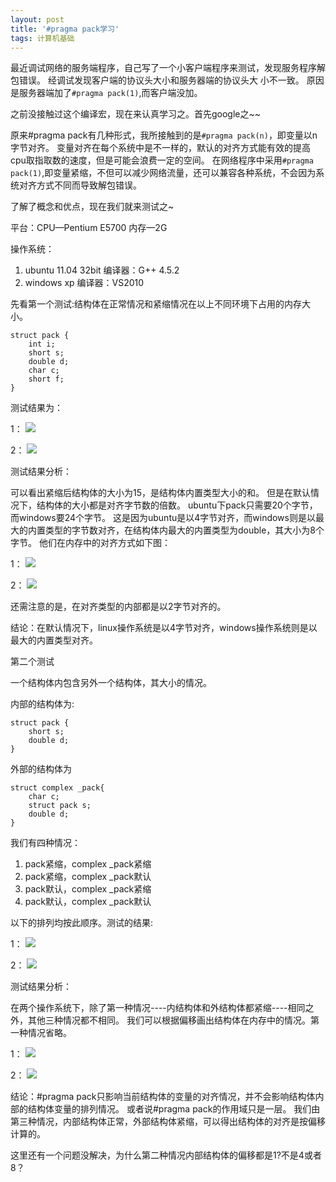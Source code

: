 ```yaml
---
layout: post
title: '#pragma pack学习'
tags: 计算机基础
---
```


最近调试网络的服务端程序，自己写了一个小客户端程序来测试，发现服务程序解包错误。
经调试发现客户端的协议头大小和服务器端的协议头大 小不一致。
原因是服务器端加了`#pragma pack(1)`,而客户端没加。

之前没接触过这个编译宏，现在来认真学习之。首先google之~~
    
原来#pragma pack有几种形式，我所接触到的是`#pragma pack(n)`，即变量以n字节对齐。
变量对齐在每个系统中是不一样的，默认的对齐方式能有效的提高cpu取指取数的速度，但是可能会浪费一定的空间。
在网络程序中采用`#pragma pack(1)`,即变量紧缩，不但可以减少网络流量，还可以兼容各种系统，不会因为系统对齐方式不同而导致解包错误。
    
了解了概念和优点，现在我们就来测试之~
 
平台：CPU—Pentium E5700 内存—2G

操作系统：

1.  ubuntu 11.04 32bit   编译器：G++ 4.5.2
2.  windows xp           编译器：VS2010
 
先看第一个测试:结构体在正常情况和紧缩情况在以上不同环境下占用的内存大小。

    struct pack {
        int i;
        short s;
        double d;
        char c;
        short f;
    }
  
测试结果为：

1：
![]({{site.baseurl}}/img/20110715-4.jpg)
 
2：
![]({{site.baseurl}}/img/20110715-5.jpg)  
  
测试结果分析：
 
可以看出紧缩后结构体的大小为15，是结构体内置类型大小的和。
但是在默认情况下，结构体的大小都是对齐字节数的倍数。
ubuntu下pack只需要20个字节，而windows要24个字节。
这是因为ubuntu是以4字节对齐，而windows则是以最大的内置类型的字节数对齐，在结构体内最大的内置类型为double，其大小为8个字节。
他们在内存中的对齐方式如下图：
    
1：
![]({{site.baseurl}}/img/20110715-6.jpg)   
    
2：
![]({{site.baseurl}}/img/20110715-7.jpg)   
    
还需注意的是，在对齐类型的内部都是以2字节对齐的。

结论：在默认情况下，linux操作系统是以4字节对齐，windows操作系统则是以最大的内置类型对齐。
 
第二个测试
   
一个结构体内包含另外一个结构体，其大小的情况。

内部的结构体为:

    struct pack {
        short s;
        double d;
    }
   
外部的结构体为

    struct complex _pack{
        char c;
        struct pack s;
        double d;
    }
  
我们有四种情况：
1.  pack紧缩，complex _pack紧缩
2.  pack紧缩，complex _pack默认
3.  pack默认，complex _pack紧缩
4.  pack默认，complex _pack默认
    
以下的排列均按此顺序。测试的结果:
     
1：
![]({{site.baseurl}}/img/20110715-8.jpg)  
       
2：
![]({{site.baseurl}}/img/20110715-9.jpg)   

测试结果分析：
    
在两个操作系统下，除了第一种情况----内结构体和外结构体都紧缩----相同之外，其他三种情况都不相同。
我们可以根据偏移画出结构体在内存中的情况。第一种情况省略。
     
1：
![]({{site.baseurl}}/img/20110715-10.jpg)     
     
2：
![]({{site.baseurl}}/img/20110715-11.jpg)   
       
结论：#pragma pack只影响当前结构体的变量的对齐情况，并不会影响结构体内部的结构体变量的排列情况。
或者说#pragma pack的作用域只是一层。
我们由第三种情况，内部结构体正常，外部结构体紧缩，可以得出结构体的对齐是按偏移计算的。
    
这里还有一个问题没解决，为什么第二种情况内部结构体的偏移都是1?不是4或者8？
                              